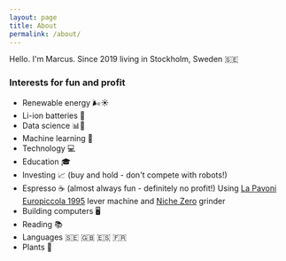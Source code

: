 ```yaml
---
layout: page
title: About
permalink: /about/
---
```


Hello. I'm Marcus. Since 2019 living in Stockholm, Sweden :sweden:

### Interests for fun and profit

* Renewable energy :wind_face::sunny:
* Li-ion batteries :battery:
* Data science :bar_chart::microscope:
* Machine learning :robot:
* Technology :computer:
* Education 🎓
* Investing :chart_with_upwards_trend: (buy and hold - don't compete with robots!)
* Espresso :coffee: (almost always fun - definitely no profit!) Using [La Pavoni Europiccola 1995](https://www.lapavoni.com/en/product/professional-rame-gold/) lever machine and [Niche Zero](https://www.nichecoffee.co.uk/) grinder
* Building computers :desktop_computer:
* Reading :books:
* Languages :sweden: :uk: :es: :fr:
* Plants :seedling:

